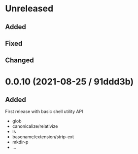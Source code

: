 # Unreleased

## Added

## Fixed

## Changed

# 0.0.10 (2021-08-25 / 91ddd3b)

## Added

First release with basic shell utility API

- glob
- canonicalize/relativize
- ls
- basename/extension/strip-ext
- mkdir-p
- ...